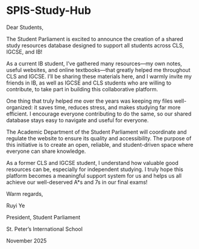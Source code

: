 # SPIS-Study-Hub

Dear Students,

The Student Parliament is excited to announce the creation of a shared study resources database designed to support all students across CLS, IGCSE, and IB!

As a current IB student, I’ve gathered many resources—my own notes, useful websites, and online textbooks—that greatly helped me throughout CLS and IGCSE. I’ll be sharing these materials here, and I warmly invite my friends in IB, as well as IGCSE and CLS students who are willing to contribute, to take part in building this collaborative platform.

One thing that truly helped me over the years was keeping my files well-organized: it saves time, reduces stress, and makes studying far more efficient. I encourage everyone contributing to do the same, so our shared database stays easy to navigate and useful for everyone.

The Academic Department of the Student Parliament will coordinate and regulate the website to ensure its quality and accessibility. The purpose of this initiative is to create an open, reliable, and student-driven space where everyone can share knowledge.

As a former CLS and IGCSE student, I understand how valuable good resources can be, especially for independent studying. I truly hope this platform becomes a meaningful support system for us and helps us all achieve our well-deserved A*s and 7s in our final exams!

Warm regards,

Ruyi Ye

President, Student Parliament

St. Peter’s International School

November 2025
